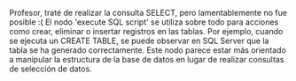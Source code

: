 Profesor, traté de realizar la consulta SELECT, pero lamentablemente no fue posible :( El nodo 'execute SQL script' se utiliza sobre todo para acciones como crear, eliminar o insertar registros en las tablas. Por ejemplo, cuando se ejecuta un CREATE TABLE, se puede observar en SQL Server que la tabla se ha generado correctamente. Este nodo parece estar más orientado a manipular la estructura de la base de datos en lugar de realizar consultas de selección de datos.
